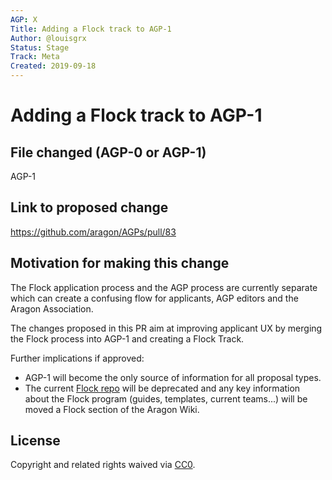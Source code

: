 ```yaml
---
AGP: X
Title: Adding a Flock track to AGP-1
Author: @louisgrx
Status: Stage
Track: Meta
Created: 2019-09-18
---
```


# Adding a Flock track to AGP-1

## File changed (AGP-0 or AGP-1)

AGP-1

## Link to proposed change

https://github.com/aragon/AGPs/pull/83

## Motivation for making this change

The Flock application process and the AGP process are currently separate which can create a confusing flow for applicants, AGP editors and the Aragon Association.

The changes proposed in this PR aim at improving applicant UX by merging the Flock process into AGP-1 and creating a Flock Track.

Further implications if approved:
- AGP-1 will become the only source of information for all proposal types. 
- The current [Flock repo](https://github.com/aragon/flock) will be deprecated and any key information about the Flock program (guides, templates, current teams...) will be moved a Flock section of the Aragon Wiki.

## License
Copyright and related rights waived via [CC0](https://creativecommons.org/publicdomain/zero/1.0/).
